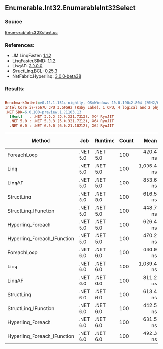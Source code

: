 ﻿## Enumerable.Int32.EnumerableInt32Select

### Source
[EnumerableInt32Select.cs](../LinqBenchmarks/Enumerable/Int32/EnumerableInt32Select.cs)

### References:
- JM.LinqFaster: [1.1.2](https://www.nuget.org/packages/JM.LinqFaster/1.1.2)
- LinqFaster.SIMD: [1.1.2](https://www.nuget.org/packages/LinqFaster.SIMD/1.0.3)
- LinqAF: [3.0.0.0](https://www.nuget.org/packages/LinqAF/3.0.0.0)
- StructLinq.BCL: [0.25.3](https://www.nuget.org/packages/StructLinq.BCL/0.25.3)
- NetFabric.Hyperlinq: [3.0.0-beta38](https://www.nuget.org/packages/NetFabric.Hyperlinq/3.0.0-beta38)

### Results:
``` ini

BenchmarkDotNet=v0.12.1.1514-nightly, OS=Windows 10.0.19042.804 (20H2/October2020Update)
Intel Core i7-7567U CPU 3.50GHz (Kaby Lake), 1 CPU, 4 logical and 2 physical cores
.NET SDK=6.0.100-preview.1.21103.13
  [Host]   : .NET 5.0.3 (5.0.321.7212), X64 RyuJIT
  .NET 5.0 : .NET 5.0.3 (5.0.321.7212), X64 RyuJIT
  .NET 6.0 : .NET 6.0.0 (6.0.21.10212), X64 RyuJIT


```
|                      Method |      Job |  Runtime | Count |       Mean |   Error |  StdDev | Ratio |  Gen 0 | Gen 1 | Gen 2 | Allocated |
|---------------------------- |--------- |--------- |------ |-----------:|--------:|--------:|------:|-------:|------:|------:|----------:|
|                 ForeachLoop | .NET 5.0 | .NET 5.0 |   100 |   420.4 ns | 2.27 ns | 2.01 ns |  1.00 | 0.0191 |     - |     - |      40 B |
|                        Linq | .NET 5.0 | .NET 5.0 |   100 | 1,005.4 ns | 3.60 ns | 3.19 ns |  2.39 | 0.0458 |     - |     - |      96 B |
|                      LinqAF | .NET 5.0 | .NET 5.0 |   100 |   853.6 ns | 3.39 ns | 3.00 ns |  2.03 | 0.0191 |     - |     - |      40 B |
|                  StructLinq | .NET 5.0 | .NET 5.0 |   100 |   616.5 ns | 1.56 ns | 1.22 ns |  1.47 | 0.0305 |     - |     - |      64 B |
|        StructLinq_IFunction | .NET 5.0 | .NET 5.0 |   100 |   448.7 ns | 1.65 ns | 1.46 ns |  1.07 | 0.0191 |     - |     - |      40 B |
|           Hyperlinq_Foreach | .NET 5.0 | .NET 5.0 |   100 |   626.4 ns | 2.08 ns | 1.63 ns |  1.49 | 0.0191 |     - |     - |      40 B |
| Hyperlinq_Foreach_IFunction | .NET 5.0 | .NET 5.0 |   100 |   470.2 ns | 1.40 ns | 1.17 ns |  1.12 | 0.0191 |     - |     - |      40 B |
|                 ForeachLoop | .NET 6.0 | .NET 6.0 |   100 |   436.9 ns | 1.14 ns | 0.95 ns |  1.04 | 0.0191 |     - |     - |      40 B |
|                        Linq | .NET 6.0 | .NET 6.0 |   100 | 1,039.4 ns | 4.15 ns | 3.46 ns |  2.47 | 0.0458 |     - |     - |      96 B |
|                      LinqAF | .NET 6.0 | .NET 6.0 |   100 |   811.2 ns | 2.35 ns | 2.08 ns |  1.93 | 0.0191 |     - |     - |      40 B |
|                  StructLinq | .NET 6.0 | .NET 6.0 |   100 |   613.4 ns | 1.92 ns | 1.71 ns |  1.46 | 0.0305 |     - |     - |      64 B |
|        StructLinq_IFunction | .NET 6.0 | .NET 6.0 |   100 |   442.5 ns | 2.72 ns | 2.41 ns |  1.05 | 0.0191 |     - |     - |      40 B |
|           Hyperlinq_Foreach | .NET 6.0 | .NET 6.0 |   100 |   631.5 ns | 4.61 ns | 3.85 ns |  1.50 | 0.0191 |     - |     - |      40 B |
| Hyperlinq_Foreach_IFunction | .NET 6.0 | .NET 6.0 |   100 |   492.3 ns | 2.45 ns | 2.17 ns |  1.17 | 0.0191 |     - |     - |      40 B |
